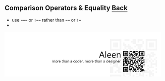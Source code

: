 ## Comparison Operators & Equality [**Back**](./../README.md)

- use `===` or `!==` rather than `==` or `!=`
- 

<a href="http://aleen42.github.io/" target="_blank" ><img src="./../pic/tail.gif"></a>